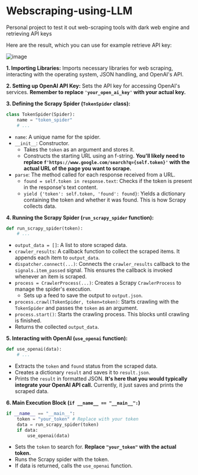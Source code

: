 # Webscraping-using-LLM
Personal project to test it out web-scraping tools with dark web engine and retrieving API keys

Here are the result, which you can use for example retrieve API key:


![image](https://github.com/Reyzenello/Webscraping-using-LLM/assets/43668563/9e8670b0-c8cc-4d74-8dbc-ce8773fc2d32)


**1. Importing Libraries:** Imports necessary libraries for web scraping, interacting with the operating system, JSON handling, and OpenAI's API.

**2. Setting up OpenAI API Key:**  Sets the API key for accessing OpenAI's services.  **Remember to replace `'your_open_ai_key'` with your actual key.**

**3. Defining the Scrapy Spider (`TokenSpider` class):**

```python
class TokenSpider(Spider):
    name = "token_spider"
    # ...
```

* `name`:  A unique name for the spider.
* `__init__`:  Constructor.
    * Takes the `token` as an argument and stores it.
    * Constructs the starting URL using an f-string.  **You'll likely need to replace `f'https://www.google.com/search?q={self.token}'` with the actual URL of the page you want to scrape.**
* `parse`:  The method called for each response received from a URL.
    * `found = self.token in response.text`: Checks if the token is present in the response's text content.
    * `yield {'token': self.token, 'found': found}`: Yields a dictionary containing the token and whether it was found.  This is how Scrapy collects data.

**4. Running the Scrapy Spider (`run_scrapy_spider` function):**

```python
def run_scrapy_spider(token):
    # ...
```

* `output_data = []`:  A list to store scraped data.
* `crawler_results`:  A callback function to collect the scraped items.  It appends each item to `output_data`.
* `dispatcher.connect(...)`: Connects the `crawler_results` callback to the `signals.item_passed` signal. This ensures the callback is invoked whenever an item is scraped.
* `process = CrawlerProcess(...)`: Creates a Scrapy `CrawlerProcess` to manage the spider's execution.
    * Sets up a feed to save the output to `output.json`.
* `process.crawl(TokenSpider, token=token)`: Starts crawling with the `TokenSpider` and passes the `token` as an argument.
* `process.start()`:  Starts the crawling process. This blocks until crawling is finished.
* Returns the collected `output_data`.

**5. Interacting with OpenAI (`use_openai` function):**

```python
def use_openai(data):
    # ...
```

* Extracts the `token` and `found` status from the scraped data.
* Creates a dictionary `result` and saves it to `result.json`.
* Prints the `result` in formatted JSON.  **It's here that you would typically integrate your OpenAI API call.**  Currently, it just saves and prints the scraped data.

**6. Main Execution Block (`if __name__ == "__main__":`)**

```python
if __name__ == "__main__":
    token = "your_token" # Replace with your token
    data = run_scrapy_spider(token)
    if data:
        use_openai(data)

```
* Sets the `token` to search for.  **Replace `"your_token"` with the actual token.**
* Runs the Scrapy spider with the token.
* If data is returned, calls the `use_openai` function.
